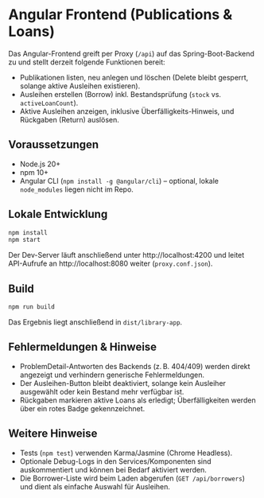 # Angular Frontend (Publications & Loans)

Das Angular-Frontend greift per Proxy (`/api`) auf das Spring-Boot-Backend zu und stellt derzeit folgende Funktionen bereit:
- Publikationen listen, neu anlegen und löschen (Delete bleibt gesperrt, solange aktive Ausleihen existieren).
- Ausleihen erstellen (Borrow) inkl. Bestandsprüfung (`stock` vs. `activeLoanCount`).
- Aktive Ausleihen anzeigen, inklusive Überfälligkeits-Hinweis, und Rückgaben (Return) auslösen.

## Voraussetzungen
- Node.js 20+
- npm 10+
- Angular CLI (`npm install -g @angular/cli`) – optional, lokale `node_modules` liegen nicht im Repo.

## Lokale Entwicklung
```bash
npm install
npm start
```
Der Dev-Server läuft anschließend unter http://localhost:4200 und leitet API-Aufrufe an http://localhost:8080 weiter (`proxy.conf.json`).

## Build
```bash
npm run build
```
Das Ergebnis liegt anschließend in `dist/library-app`.

## Fehlermeldungen & Hinweise
- ProblemDetail-Antworten des Backends (z. B. 404/409) werden direkt angezeigt und verhindern generische Fehlermeldungen.
- Der Ausleihen-Button bleibt deaktiviert, solange kein Ausleiher ausgewählt oder kein Bestand mehr verfügbar ist.
- Rückgaben markieren aktive Loans als erledigt; Überfälligkeiten werden über ein rotes Badge gekennzeichnet.

## Weitere Hinweise
- Tests (`npm test`) verwenden Karma/Jasmine (Chrome Headless).
- Optionale Debug-Logs in den Services/Komponenten sind auskommentiert und können bei Bedarf aktiviert werden.
- Die Borrower-Liste wird beim Laden abgerufen (`GET /api/borrowers`) und dient als einfache Auswahl für Ausleihen.
